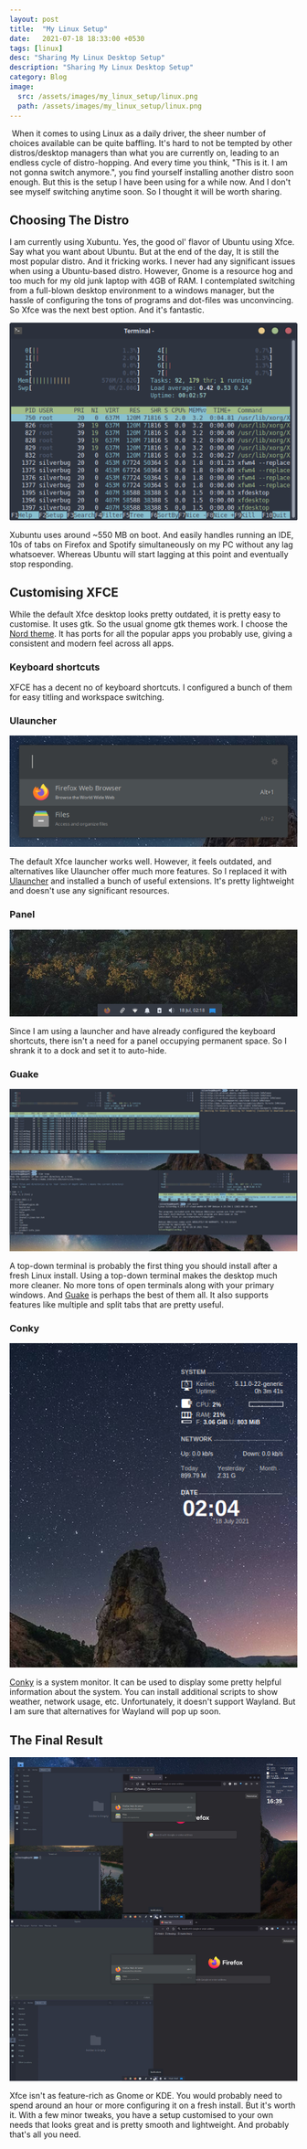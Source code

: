 ```yaml
---
layout: post
title:  "My Linux Setup"
date:   2021-07-18 18:33:00 +0530
tags: [linux]
desc: "Sharing My Linux Desktop Setup"
description: "Sharing My Linux Desktop Setup"
category: Blog
image:
  src: /assets/images/my_linux_setup/linux.png
  path: /assets/images/my_linux_setup/linux.png
---
```


<!--end_excerpt-->

​	When it comes to using Linux as a daily driver, the sheer number of choices available can be quite baffling. It's hard to not be tempted by other distros/desktop managers than what you are currently on, leading to an endless cycle of distro-hopping. And every time you think, "This is it. I am not gonna switch anymore.", you find yourself installing another distro soon enough. But this is the setup I have been using for a while now. And I don't see myself switching anytime soon. So I thought it will be worth sharing.

## Choosing The Distro

I am currently using Xubuntu. Yes, the good ol' flavor of Ubuntu using Xfce. Say what you want about Ubuntu. But at the end of the day, It is still the most popular distro. And it fricking works. I never had any significant issues when using a Ubuntu-based distro. However, Gnome is a resource hog and too much for my old junk laptop with 4GB of RAM. I contemplated switching from a full-blown desktop environment to a windows manager, but the hassle of configuring the tons of programs and dot-files was unconvincing. So Xfce was the next best option. And it's fantastic.

![Startup](/assets/images/my_linux_setup/startup.png)

Xubuntu uses around ~550 MB on boot. And easily handles running an IDE, 10s of tabs on Firefox and Spotify simultaneously on my PC without any lag whatsoever. Whereas Ubuntu will start lagging at this point and eventually stop responding.

## Customising XFCE 

While the default Xfce desktop looks pretty outdated, it is pretty easy to customise. It uses gtk. So the usual gnome gtk themes work. I choose the [Nord theme](https://www.nordtheme.com/). It has ports for all the popular apps you probably use, giving a consistent and modern feel across all apps. 

### Keyboard shortcuts

XFCE has a decent no of keyboard shortcuts. I configured a bunch of them for easy titling and workspace switching.

### Ulauncher

![Ulauncher](/assets/images/my_linux_setup/ulauncher.png)

The default Xfce launcher works well. However, it feels outdated, and alternatives like Ulauncher offer much more features. So I replaced it with [Ulauncher](https://ulauncher.io/) and installed a bunch of useful extensions. It's pretty lightweight and doesn't use any significant resources.

### Panel

![Panel](/assets/images/my_linux_setup/panel.png)

Since I am using a launcher and have already configured the keyboard shortcuts, there isn't a need for a panel occupying permanent space. So I shrank it to a dock and set it to auto-hide. 

### Guake

![Guake](/assets/images/my_linux_setup/guake.jpg)

A top-down terminal is probably the first thing you should install after a fresh Linux install. Using a top-down terminal makes the desktop much more cleaner. No more tons of open terminals along with your primary windows. And [Guake](http://guake-project.org/) is perhaps the best of them all. It also supports features like multiple and split tabs that are pretty useful.

### Conky

![Conky](/assets/images/my_linux_setup/conky.png)

[Conky](https://github.com/brndnmtthws/conky) is a system monitor. It can be used to display some pretty helpful information about the system. You can install additional scripts to show weather, network usage, etc. Unfortunately, it doesn't support Wayland. But I am sure that alternatives for Wayland will pop up soon.

## The Final Result

![Desktop](/assets/images/my_linux_setup/desktop.jpg)

Xfce isn't as feature-rich as Gnome or KDE. You would probably need to spend around an hour or more configuring it on a fresh install. But it's worth it.  With a few minor tweaks, you have a setup customised to your own needs that looks great and is pretty smooth and lightweight. And probably that's all you need.